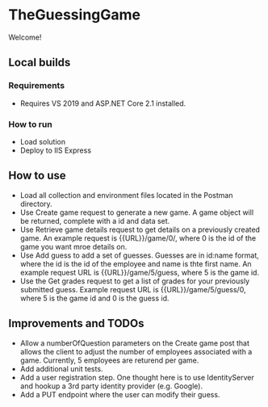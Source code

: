 # TheGuessingGame
Welcome! 

## Local builds
### Requirements
- Requires VS 2019 and ASP.NET Core 2.1 installed. 

### How to run
- Load solution
- Deploy to IIS Express

## How to use
- Load all collection and environment files located in the Postman directory.
- Use Create game request to generate a new game. A game object will be returned, complete with a id and data set.
- Use Retrieve game details request to get details on a previously created game. An example request is {{URL}}/game/0/, where 0 is the id of the game you want mroe details on. 
- Use Add guess to add a set of guesses. Guesses are in id:name format, where the id is the id of the employee and name is thte first name. An example request URL is {{URL}}/game/5/guess, where 5 is the game id.
- Use the Get grades request to get a list of grades for your previously submitted guess. Example request URL is {{URL}}/game/5/guess/0, where 5 is the game id and 0 is the guess id.

## Improvements and TODOs
- Allow a numberOfQuestion parameters on the Create game post that allows the client to adjust the number of employees associated with a game. Currently, 5 employees are returend per game.
- Add additional unit tests.
- Add a user registration step. One thought here is to use IdentityServer and hookup a 3rd party identity provider (e.g. Google). 
- Add a PUT endpoint where the user can modify their guess.
